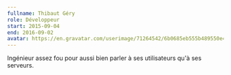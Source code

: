 ```yaml
---
fullname: Thibaut Géry
role: Développeur
start: 2015-09-04
end: 2016-09-02
avatar: https://en.gravatar.com/userimage/71264542/6b0685eb555b489550e42de5d6cfa832.jpg?size=512
---
```


Ingénieur assez fou pour aussi bien parler à ses utilisateurs qu'à ses serveurs.
